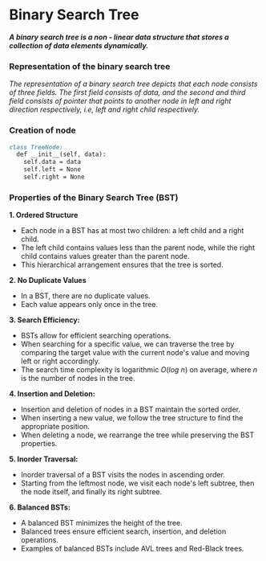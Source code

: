 # Binary Search Tree

***A binary search tree is a non - linear data structure that stores a collection of data elements dynamically.***

### Representation of the binary search tree
_The representation of a binary search tree depicts that each node consists of three fields. The first field consists of data, and the second and third field consists of pointer that points to another node in left and right direction respectively, i.e, left and right child respectively._

### Creation of node
```md
class TreeNode:
  def __init__(self, data):
    self.data = data
    self.left = None
    self.right = None
```

### Properties of the Binary Search Tree (BST)
**1. Ordered Structure**
  * Each node in a BST has at most two children: a left child and a right child.
  * The left child contains values less than the parent node, while the right child contains values greater than the parent node.
  * This hierarchical arrangement ensures that the tree is sorted.

**2. No Duplicate Values**
  * In a BST, there are no duplicate values. 
  * Each value appears only once in the tree.

**3. Search Efficiency:** 
  * BSTs allow for efficient searching operations.
  * When searching for a specific value, we can traverse the tree by comparing the target value with the current node's value and moving left or right accordingly.
  * The search time complexity is logarithmic $O(log$ $n)$ on average, where $n$ is the number of nodes in the tree.

**4. Insertion and Deletion:**
  * Insertion and deletion of nodes in a BST maintain the sorted order.
  * When inserting a new value, we follow the tree structure to find the appropriate position.
  * When deleting a node, we rearrange the tree while preserving the BST properties.

**5. Inorder Traversal:**
  * Inorder traversal of a BST visits the nodes in ascending order.
  * Starting from the leftmost node, we visit each node's left subtree, then the node itself, and finally its right subtree.

**6. Balanced BSTs:**
  * A balanced BST minimizes the height of the tree.
  * Balanced trees ensure efficient search, insertion, and deletion operations.
  * Examples of balanced BSTs include AVL trees and Red-Black trees.
